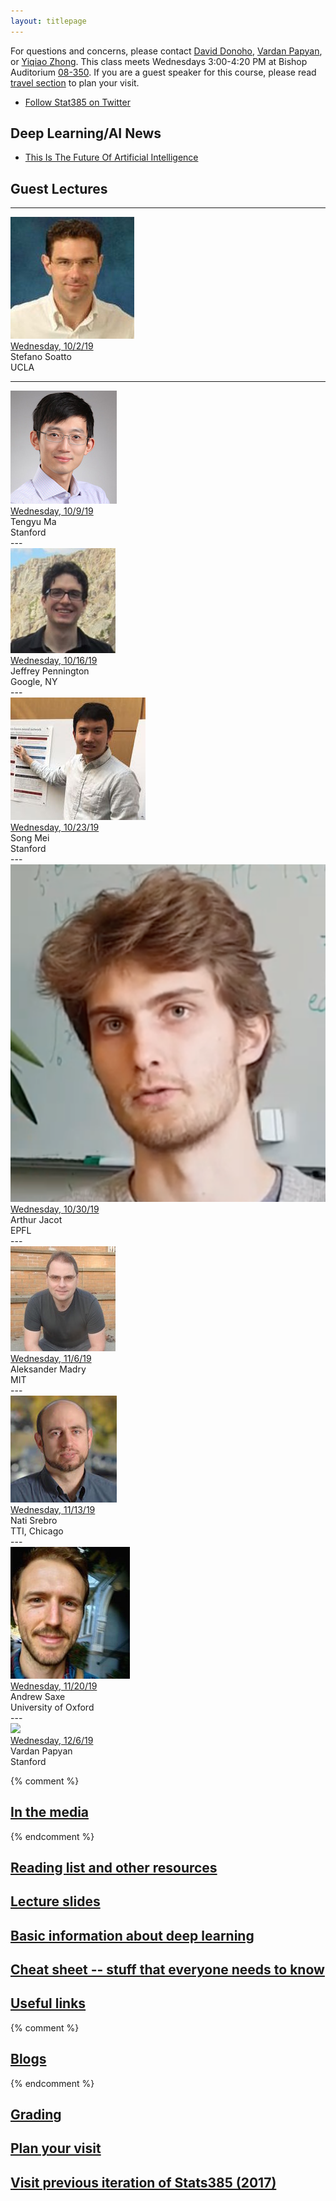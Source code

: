 ```yaml
---
layout: titlepage
---
```


For questions and concerns, please contact [David Donoho](https://profiles.stanford.edu/david-donoho), [Vardan Papyan](https://statistics.stanford.edu/people/vardan-papyan), or [Yiqiao Zhong](https://web.stanford.edu/~yiqiaoz/). This class meets Wednesdays 3:00-4:20 PM at Bishop Auditorium [08-350](https://campus-map.stanford.edu/?srch=Bishop+Auditorium). If you are a guest speaker for this course, please read [travel section](#plan-your-visit) to plan your visit. 

* [Follow Stat385 on Twitter](https://twitter.com/stats385?lang=en)  


## Deep Learning/AI News
 * [This Is The Future Of Artificial Intelligence](http://amp.timeinc.net/fortune/2016/06/15/future-of-work-2)


## [](#Lectures) Guest Lectures

---
<div class="speaker-wrap">
<div class="speakerphoto">
<img src="assets/img/StefanoSoatto.jpg">
</div>
<div class="card">
<a class="talkdate" href="./StefanoSoatto_lecture">Wednesday, 10/2/19</a> <br>
<span class="speaker">Stefano Soatto</span> <br>
<span class="speakerposition">UCLA</span>
</div>
</div>

---
<div class="speaker-wrap">
<div class="speakerphoto">
<img src="assets/img/TengyuMa.jpg">
</div>
<div class="card">
<a class="talkdate" href="./TengyuMa_lecture">Wednesday, 10/9/19</a> <br>
<span class="speaker">Tengyu Ma</span> <br>
<span class="speakerposition">Stanford</span>
</div>
</div>
---
<div class="speaker-wrap">
<div class="speakerphoto">
<img src="assets/img/JeffreyPennington.jpg">
</div>
<div class="card">
<a class="talkdate" href="./JeffreyPennington_lecture">Wednesday, 10/16/19</a> <br>
<span class="speaker">Jeffrey Pennington</span> <br>
<span class="speakerposition">Google, NY</span>
</div>
</div>
---
<div class="speaker-wrap">
<div class="speakerphoto">
<img src="assets/img/SongMei.jpg">
</div>
<div class="card">
<a class="talkdate" href="./SongMei_lecture">Wednesday, 10/23/19</a> <br>
<span class="speaker">Song Mei</span> <br>
<span class="speakerposition">Stanford</span>
</div>
</div>
---
<div class="speaker-wrap">
<div class="speakerphoto">
<img src="assets/img/ArthurJacot.png">
</div>
<div class="card">
<a class="talkdate" href="./ArthurJacot_lecture">Wednesday, 10/30/19</a> <br>
<span class="speaker">Arthur Jacot</span> <br>
<span class="speakerposition">EPFL</span>
</div>
</div>
---
<div class="speaker-wrap">
<div class="speakerphoto">
<img src="assets/img/AleksanderMadry.jpg">
</div>
<div class="card">
<a class="talkdate" href="./AleksanderMadry_lecture">Wednesday, 11/6/19</a> <br>
<span class="speaker">Aleksander Madry</span> <br>
<span class="speakerposition">MIT</span>
</div>
</div>
---
<div class="speaker-wrap">
<div class="speakerphoto">
<img src="assets/img/NatiSrebro.jpg">
</div>
<div class="card">
<a class="talkdate" href="./NatiSrebro_lecture">Wednesday, 11/13/19</a> <br>
<span class="speaker">Nati Srebro</span> <br>
<span class="speakerposition">TTI, Chicago</span>
</div>
</div>
---
<div class="speaker-wrap">
<div class="speakerphoto">
<img src="assets/img/AndrewSaxe.jpg">
</div>
<div class="card">
<a class="talkdate" href="./AndrewSaxe_lecture">Wednesday, 11/20/19</a> <br>
<span class="speaker">Andrew Saxe</span> <br>
<span class="speakerposition">University of Oxford</span>
</div>
</div>
---
<div class="speaker-wrap">
<div class="speakerphoto">
<img src="assets/img/VardanPapyan.png">
</div>
<div class="card">
<a class="talkdate" href="./VardanPapyan_lecture">Wednesday, 12/6/19</a> <br>
<span class="speaker">Vardan Papyan</span> <br>
<span class="speakerposition">Stanford</span>
</div>
</div>

{% comment %}

## [In the media](media)

{% endcomment %}  

## [Reading list and other resources](readings)

## [Lecture slides](lecture_slides)  

## [Basic information about deep learning](basicinfo)    

## [Cheat sheet -- stuff that everyone needs to know](cheat_sheet)    

## [Useful links](links)
{% comment %}

## [Blogs](blogs)

{% endcomment %}  

## [Grading](grading)


## [Plan your visit](speaker_visit)

## [Visit previous iteration of Stats385 (2017)](https://stats385.github.io/stats385_2017.github.io/)

